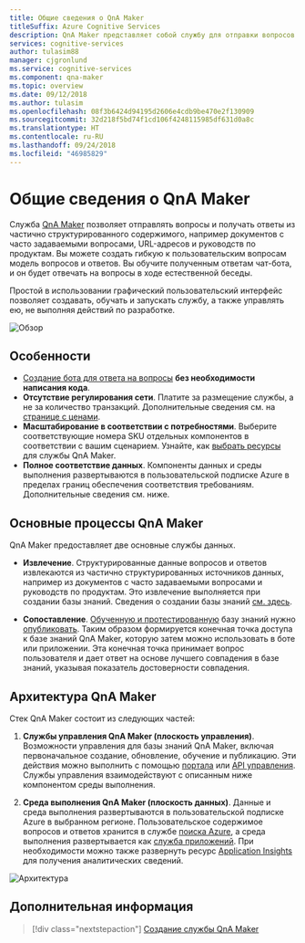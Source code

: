 ```yaml
---
title: Общие сведения о QnA Maker
titleSuffix: Azure Cognitive Services
description: QnA Maker представляет собой службу для отправки вопросов и получения ответов из частично структурированного содержимого, например документов с часто задаваемыми вопросами, URL-адресов и руководств по продуктам.
services: cognitive-services
author: tulasim88
manager: cjgronlund
ms.service: cognitive-services
ms.component: qna-maker
ms.topic: overview
ms.date: 09/12/2018
ms.author: tulasim
ms.openlocfilehash: 08f3b6424d94195d2606e4cdb9be470e2f130909
ms.sourcegitcommit: 32d218f5bd74f1cd106f4248115985df631d0a8c
ms.translationtype: HT
ms.contentlocale: ru-RU
ms.lasthandoff: 09/24/2018
ms.locfileid: "46985829"
---
```

# <a name="what-is-qna-maker"></a>Общие сведения о QnA Maker

Служба [QnA Maker](https://qnamaker.ai) позволяет отправлять вопросы и получать ответы из частично структурированного содержимого, например документов с часто задаваемыми вопросами, URL-адресов и руководств по продуктам. Вы можете создать гибкую к пользовательским вопросам модель вопросов и ответов. Вы обучите полученным ответам чат-бота, и он будет отвечать на вопросы в ходе естественной беседы.

Простой в использовании графический пользовательский интерфейс позволяет создавать, обучать и запускать службу, а также управлять ею, не выполняя действий по разработке.

![Обзор](../media/qnamaker-overview-learnabout/overview.png)

## <a name="highlights"></a>Особенности

- [Создание бота для ответа на вопросы](https://aka.ms/qnamaker-docs-create-faqbot) **без необходимости написания кода**.
- **Отсутствие регулирования сети**. Платите за размещение службы, а не за количество транзакций. Дополнительные сведения см. на [странице с ценами](https://aka.ms/qnamaker-docs-pricing).
- **Масштабирование в соответствии с потребностями**. Выберите соответствующие номера SKU отдельных компонентов в соответствии с вашим сценарием. Узнайте, как [выбрать ресурсы](https://aka.ms/qnamaker-docs-capacity) для службы QnA Maker.
- **Полное соответствие данных**. Компоненты данных и среды выполнения развертываются в пользовательской подписке Azure в пределах границ обеспечения соответствия требованиям. Дополнительные сведения см. ниже.

## <a name="key-qna-maker-processes"></a>Основные процессы QnA Maker

QnA Maker предоставляет две основные службы данных.

* **Извлечение**. Структурированные данные вопросов и ответов извлекаются из частично структурированных источников данных, например из документов с часто задаваемыми вопросами и руководств по продуктам. Это извлечение выполняется при создании базы знаний. Сведения о создании базы знаний [см. здесь](https://aka.ms/qnamaker-docs-createkb).

* **Сопоставление**. [Обученную и протестированную](https://aka.ms/qnamaker-docs-trainkb) базу знаний нужно [опубликовать](https://aka.ms/qnamaker-docs-publishkb). Таким образом формируется конечная точка доступа к базе знаний QnA Maker, которую затем можно использовать в боте или приложении. Эта конечная точка принимает вопрос пользователя и дает ответ на основе лучшего совпадения в базе знаний, указывая показатель достоверности совпадения.

## <a name="qna-maker-architecture"></a>Архитектура QnA Maker

Стек QnA Maker состоит из следующих частей:

1. **Службы управления QnA Maker (плоскость управления)**. Возможности управления для базы знаний QnA Maker, включая первоначальное создание, обновление, обучение и публикацию. Эти действия можно выполнить с помощью [портала](https://qnamaker.ai) или [API управления](https://aka.ms/qnamaker-v4-apis). Службы управления взаимодействуют с описанным ниже компонентом среды выполнения.

2. **Среда выполнения QnA Maker (плоскость данных)**. Данные и среда выполнения развертываются в пользовательской подписке Azure в выбранном регионе. Пользовательское содержимое вопросов и ответов хранится в службе [поиска Azure](https://azure.microsoft.com/services/search/), а среда выполнения развертывается как [служба приложений](https://azure.microsoft.com/services/app-service/). При необходимости можно также развернуть ресурс [Application Insights](https://azure.microsoft.com/services/application-insights/) для получения аналитических сведений.

![Архитектура](../media/qnamaker-overview-learnabout/architecture.png)

## <a name="next-steps"></a>Дополнительная информация

> [!div class="nextstepaction"]
> [Создание службы QnA Maker](../how-to/set-up-qnamaker-service-azure.md)
